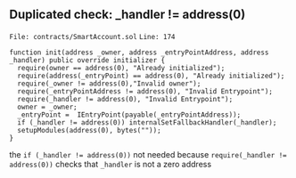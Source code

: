## Duplicated check: _handler != address(0)
`File: contracts/SmartAccount.sol`
`Line: 174`

    function init(address _owner, address _entryPointAddress, address _handler) public override initializer {     
      require(owner == address(0), "Already initialized");      
      require(address(_entryPoint) == address(0), "Already initialized");
      require(_owner != address(0),"Invalid owner"); 
      require(_entryPointAddress != address(0), "Invalid Entrypoint");
      require(_handler != address(0), "Invalid Entrypoint");
      owner = _owner;
      _entryPoint =  IEntryPoint(payable(_entryPointAddress));
      if (_handler != address(0)) internalSetFallbackHandler(_handler);
      setupModules(address(0), bytes(""));
    }

the  `if (_handler != address(0))` not needed because `require(_handler != address(0))` checks that `_handler` is not a zero address
